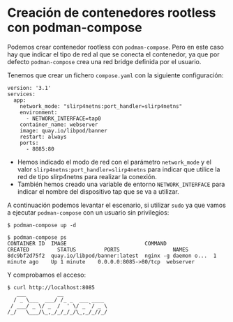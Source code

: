 # Creación de contenedores rootless con podman-compose

Podemos crear contenedor rootless con `podman-compose`. Pero en este caso hay que indicar el tipo de red al que se conecta el contenedor, ya que por defecto `podman-compose` crea una red bridge definida por el usuario.

Tenemos que crear un fichero `compose.yaml` con la siguiente configuración:

```
version: '3.1'
services:
  app:
    network_mode: "slirp4netns:port_handler=slirp4netns"
    environment:
      - NETWORK_INTERFACE=tap0
    container_name: webserver
    image: quay.io/libpod/banner
    restart: always
    ports:
      - 8085:80
```

* Hemos indicado el modo de red con el parámetro `network_mode` y el valor `slirp4netns:port_handler=slirp4netns` para indicar que utilice la red de tipo slirp4netns para realizar la conexión.
* También hemos creado una variable de entorno `NETWORK_INTERFACE` para indicar el nombre del dispositivo tap que se va a utilizar.


A continuación podemos levantar el escenario, si utilizar `sudo` ya que vamos a ejecutar `podman-compose` con un usuario sin privilegios:

```
$ podman-compose up -d

$ podman-compose ps
CONTAINER ID  IMAGE                         COMMAND               CREATED         STATUS         PORTS                 NAMES
8dc9bf2d75f2  quay.io/libpod/banner:latest  nginx -g daemon o...  1 minute ago    Up 1 minute    0.0.0.0:8085->80/tcp  webserver
```

Y comprobamos el acceso:

```
$ curl http://localhost:8085
   ___          __              
  / _ \___  ___/ /_ _  ___ ____ 
 / ___/ _ \/ _  /  ' \/ _ `/ _ \
/_/   \___/\_,_/_/_/_/\_,_/_//_/
```
